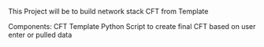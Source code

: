 This Project will be to build network stack CFT from Template

Components:
CFT Template
Python Script to create final CFT based on user enter or pulled data
